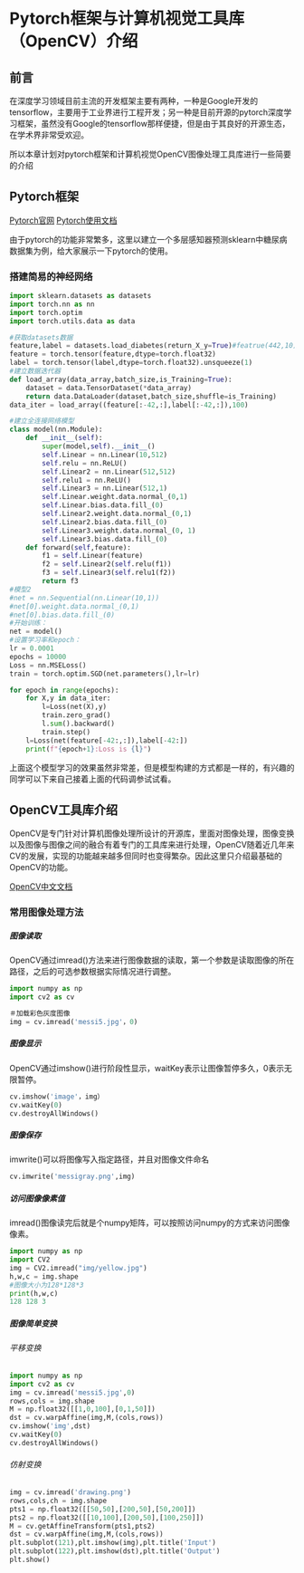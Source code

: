 # Pytorch框架与计算机视觉工具库（OpenCV）介绍

## 前言

在深度学习领域目前主流的开发框架主要有两种，一种是Google开发的tensorflow，主要用于工业界进行工程开发；另一种是目前开源的pytorch深度学习框架，虽然没有Google的tensorflow那样便捷，但是由于其良好的开源生态，在学术界非常受欢迎。

所以本章计划对pytorch框架和计算机视觉OpenCV图像处理工具库进行一些简要的介绍

## Pytorch框架

[Pytorch官网](https://pytorch.org/) [Pytorch使用文档](https://pytorch.org/docs/stable/index.html)

由于pytorch的功能非常繁多，这里以建立一个多层感知器预测sklearn中糖尿病数据集为例，给大家展示一下pytorch的使用。

### 搭建简易的神经网络

```python
import sklearn.datasets as datasets
import torch.nn as nn
import torch.optim
import torch.utils.data as data

#获取datasets数据
feature,label = datasets.load_diabetes(return_X_y=True)#featrue(442,10),lable(442)
feature = torch.tensor(feature,dtype=torch.float32)
label = torch.tensor(label,dtype=torch.float32).unsqueeze(1)
#建立数据迭代器
def load_array(data_array,batch_size,is_Training=True):
    dataset = data.TensorDataset(*data_array)
    return data.DataLoader(dataset,batch_size,shuffle=is_Training)
data_iter = load_array((feature[:-42,:],label[:-42,:]),100)

#建立全连接网络模型
class model(nn.Module):
    def __init__(self):
        super(model,self).__init__()
        self.Linear = nn.Linear(10,512)
        self.relu = nn.ReLU()
        self.Linear2 = nn.Linear(512,512)
        self.relu1 = nn.ReLU()
        self.Linear3 = nn.Linear(512,1)
        self.Linear.weight.data.normal_(0,1)
        self.Linear.bias.data.fill_(0)
        self.Linear2.weight.data.normal_(0,1)
        self.Linear2.bias.data.fill_(0)
        self.Linear3.weight.data.normal_(0, 1)
        self.Linear3.bias.data.fill_(0)
    def forward(self,feature):
        f1 = self.Linear(feature)
        f2 = self.Linear2(self.relu(f1))
        f3 = self.Linear3(self.relu1(f2))
        return f3
#模型2
#net = nn.Sequential(nn.Linear(10,1))
#net[0].weight.data.normal_(0,1)
#net[0].bias.data.fill_(0)
#开始训练：
net = model()
#设置学习率和epoch：
lr = 0.0001
epochs = 10000
Loss = nn.MSELoss()
train = torch.optim.SGD(net.parameters(),lr=lr)

for epoch in range(epochs):
    for X,y in data_iter:
        l=Loss(net(X),y)
        train.zero_grad()
        l.sum().backward()
        train.step()
    l=Loss(net(feature[-42:,:]),label[-42:])
    print(f"{epoch+1}:Loss is {l}")
```

上面这个模型学习的效果虽然非常差，但是模型构建的方式都是一样的，有兴趣的同学可以下来自己接着上面的代码调参试试看。

## OpenCV工具库介绍

OpenCV是专门针对计算机图像处理所设计的开源库，里面对图像处理，图像变换以及图像与图像之间的融合有着专门的工具库来进行处理，OpenCV随着近几年来CV的发展，实现的功能越来越多但同时也变得繁杂。因此这里只介绍最基础的OpenCV的功能。

[OpenCV中文文档](https://opencv.apachecn.org/4.0.0/2.1-tutorial_py_image_display/)

### 常用图像处理方法

##### 图像读取

OpenCV通过imread()方法来进行图像数据的读取，第一个参数是读取图像的所在路径，之后的可选参数根据实际情况进行调整。

```python
import numpy as np
import cv2 as cv

＃加载彩色灰度图像
img = cv.imread('messi5.jpg'，0)
```

##### 图像显示

OpenCV通过imshow()进行阶段性显示，waitKey表示让图像暂停多久，0表示无限暂停。

```python
cv.imshow('image'，img）
cv.waitKey(0)
cv.destroyAllWindows()
```

##### 图像保存

imwrite()可以将图像写入指定路径，并且对图像文件命名

```python
cv.imwrite('messigray.png',img)
```

##### 访问图像像素值

imread()图像读完后就是个numpy矩阵，可以按照访问numpy的方式来访问图像像素。

```python
import numpy as np
import CV2
img = CV2.imread("img/yellow.jpg")
h,w,c = img.shape
#图像大小为128*128*3
print(h,w,c)
128 128 3
```

##### 图像简单变换

###### 平移变换

```python
import numpy as np
import cv2 as cv
img = cv.imread('messi5.jpg',0)
rows,cols = img.shape
M = np.float32([[1,0,100],[0,1,50]])
dst = cv.warpAffine(img,M,(cols,rows))
cv.imshow('img',dst)
cv.waitKey(0)
cv.destroyAllWindows()
```

###### 仿射变换

```python
img = cv.imread('drawing.png')
rows,cols,ch = img.shape
pts1 = np.float32([[50,50],[200,50],[50,200]])
pts2 = np.float32([[10,100],[200,50],[100,250]])
M = cv.getAffineTransform(pts1,pts2)
dst = cv.warpAffine(img,M,(cols,rows))
plt.subplot(121),plt.imshow(img),plt.title('Input')
plt.subplot(122),plt.imshow(dst),plt.title('Output')
plt.show()
```
